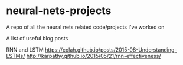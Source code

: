 # neural-nets-projects
A repo of all the neural nets related code/projects I've worked on 



A list of useful blog posts

RNN and LSTM
https://colah.github.io/posts/2015-08-Understanding-LSTMs/
http://karpathy.github.io/2015/05/21/rnn-effectiveness/
